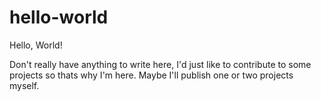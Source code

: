 # hello-world
Hello, World!

Don't really have anything to write here, I'd just like to contribute to some projects so thats why I'm here.
Maybe I'll publish one or two projects myself.
